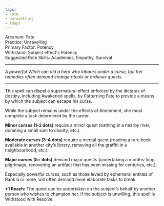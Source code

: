 ```yaml
---
tags:
- Fate
- Unravelling
- Adept
---
```


Arcanum: Fate\
Practice: Unravelling\
Primary Factor: Potency\
Withstand: Subject effect's Potency\
Suggested Rote Skills: Academics, Empathy, Survival

---

_A powerful Witch can aid a hero who labours under a curse, but her remedies often demand strange rituals or arduous quests._

---

This spell can dispel a supernatural effect enforced by the dictates of destiny, including Awakened spells, by Patterning Fate to provide a means by which the subject can escape his curse.

While the subject remains under the effects of Atonement, she must complete a task determined by the caster.

**Minor curses (1-2 dots)** require a minor quest (bathing in a nearby river, donating a small sum to charity, etc.).

**Moderate curses (3-4 dots)** require a medial quest (reading a rare book available in another city’s library, removing all the graffiti in a neighbourhood, etc.).

**Major curses (5+ dots)** demand major quests (undertaking a months-long pilgrimage, recovering an artifact that has been missing for centuries, etc.).

Especially powerful curses, such as those levied by ephemeral entities of Rank 6 or more, will often demand more elaborate tasks to break.

**+1 Reach:** The quest can be undertaken on the subject’s behalf by another person who wishes to champion her. If the subject is unwilling, this spell is Withstood with Resolve.